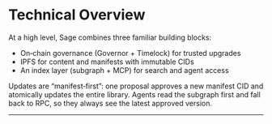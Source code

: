 # Technical Overview

At a high level, Sage combines three familiar building blocks:

-   On‑chain governance (Governor + Timelock) for trusted upgrades
-   IPFS for content and manifests with immutable CIDs
-   An index layer (subgraph + MCP) for search and agent access

Updates are “manifest‑first”: one proposal approves a new manifest CID and atomically updates the entire library. Agents read the subgraph first and fall back to RPC, so they always see the latest approved version.

---
